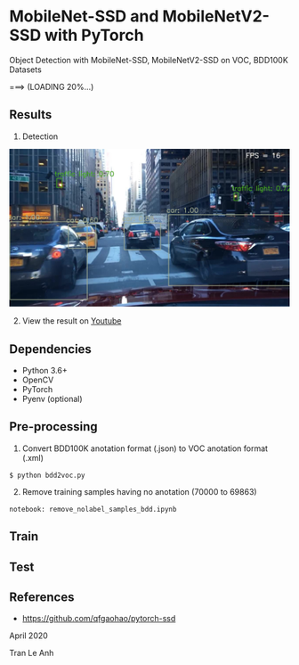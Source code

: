 # MobileNet-SSD and MobileNetV2-SSD with PyTorch

Object Detection with MobileNet-SSD, MobileNetV2-SSD on VOC, BDD100K Datasets

===> (LOADING 20%...)

## Results
1. Detection

<img src="readme_images/detection_105e.jpg" width="1200">

2. View the result on [Youtube](https://www.youtube.com/watch?v=0u3f4t-Wkv4)

## Dependencies
- Python 3.6+
- OpenCV
- PyTorch
- Pyenv (optional)

## Pre-processing
1. Convert BDD100K anotation format (.json) to VOC anotation format (.xml)
```bashrc
$ python bdd2voc.py
```
2. Remove training samples having no anotation (70000 to 69863)
```bashrc
notebook: remove_nolabel_samples_bdd.ipynb
```

## Train
## Test

## References
- https://github.com/qfgaohao/pytorch-ssd

April 2020

Tran Le Anh
